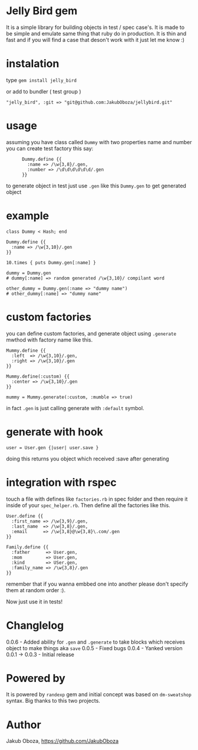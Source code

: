 # Jelly Bird gem

  It is a simple library for building objects in test / spec case's. It is made to be simple and emulate same thing that ruby do in production. It is thin and fast and if you will find a case that deson't work with it just let me know :)

# instalation

type
     `gem install jelly_bird`

or add to bundler ( test group )

    "jelly_bird", :git => "git@github.com:JakubOboza/jellybird.git"

# usage

assuming you have class called `Dummy` with two properties name and number you can create test factory this say:

          Dummy.define {{
            :name => /\w{3,8}/.gen,
            :number => /\d\d\d\d\d\d/.gen
          }}

to generate object in test just use `.gen` like this `Dummy.gen` to get generated object

# example

    class Dummy < Hash; end

    Dummy.define {{
      :name => /\w{3,10}/.gen
    }}

    10.times { puts Dummy.gen[:name] }

    dummy = Dummy.gen
    # dummy[:name] => random generated /\w{3,10}/ compilant word

    other_dummy = Dummy.gen(:name => "dummy name")
    # other_dummy[:name] => "dummy name"

# custom factories
you can define custom factories, and generate object using `.generate` mwthod with factory name like this.

    Mummy.define {{
      :left  => /\w{3,10}/.gen,
      :right => /\w{3,10}/.gen
    }}

    Mummy.define(:custom) {{
      :center => /\w{3,10}/.gen
    }}

    mummy = Mummy.generate(:custom, :mumble => true)

in fact `.gen` is just calling generate with `:default` symbol.

# generate with hook

    user = User.gen {|user| user.save }

doing this returns you object which received :save after generating

# integration with rspec

touch a file with defines like `factories.rb` in spec folder and then require it inside of your `spec_helper.rb`. Then define all the factories like this.


    User.define {{
      :first_name => /\w{3,9}/.gen,
      :last_name  => /\w{3,8}/.gen,
      :email      => /\w{3,8}@\w{3,8}\.com/.gen
    }}

    Family.define {{
      :father      => User.gen,
      :mom         => User.gen,
      :kind        => USer.gen,
      :family_name => /\w{3,8}/.gen
    }}


remember that if you wanna embbed one into another please don't specify them at random order :).

Now just use it in tests!

# Changlelog

0.0.6 - Added ability for `.gen` and `.generate` to take blocks which receives object to make things aka `save`
0.0.5 - Fixed bugs
0.0.4 - Yanked version
0.0.1 -> 0.0.3 - Initial release

# Powered by
  It is powered by `randexp` gem and initial concept was based on `dm-sweatshop` syntax. Big thanks to this two projects.


# Author
  Jakub Oboza, https://github.com/JakubOboza